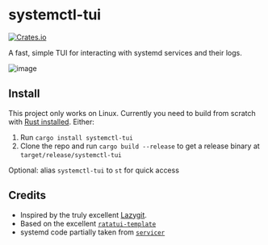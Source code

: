 # systemctl-tui

[![Crates.io](https://img.shields.io/crates/v/systemctl-tui.svg)](https://crates.io/crates/systemctl-tui)

A fast, simple TUI for interacting with systemd services and their logs.

![image](https://github.com/rgwood/systemctl-tui/assets/26268125/da1d4f06-ea8d-4ea0-805e-d0e26e641cd6)


## Install

This project only works on Linux. Currently you need to build from scratch with [Rust installed](https://rustup.rs/). Either:

1. Run `cargo install systemctl-tui`
2. Clone the repo and run `cargo build --release` to get a release binary at `target/release/systemctl-tui`

Optional: alias `systemctl-tui` to `st` for quick access

## Credits

- Inspired by the truly excellent [Lazygit](https://github.com/jesseduffield/lazygit).
- Based on the excellent [`ratatui-template`](https://github.com/kdheepak/ratatui-template/)
- systemd code partially taken from [`servicer`](https://github.com/servicer-labs/servicer)

